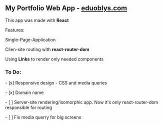 
<div>

  <h2>My Portfolio Web App - <a href="https://eduoblys.com">eduoblys.com</a></h2>
  <p>This app was made with <b>React</b></p>
  <p>Features:</p>
  <p>Single-Page-Application</p>
  <p>Clien-site routing with <b>react-router-dom</b></p>
  <p>Using <b>Links</b> to render only needed components</p>
  <p></p>
  <h3>To Do:</h3>
    <p>- [x] Responsive design - CSS and media queries</p>
    <p>- [x] Domain name</p>
    <p>- [  ] Server-site rendering/isomorphic app. Now it's only react-router-dom responsible for routing</p>
    <p>- [ ] Fix media querry for big screens</p>

</div>



